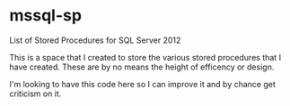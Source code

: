 # mssql-sp
List of Stored Procedures for SQL Server 2012

This is a space that I created to store the various stored procedures that I have created. These are by no means the height of efficency or design.

I'm looking to have this code here so I can improve it and by chance get criticism on it.
